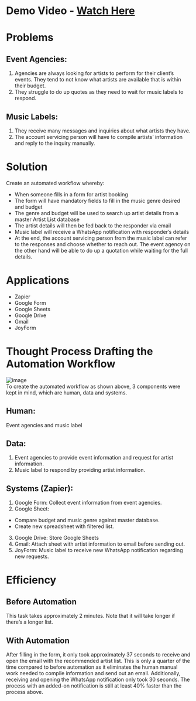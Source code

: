 # Demo Video - [Watch Here](https://youtu.be/WNsV_IZjbcw)

# Problems
## Event Agencies:
1. Agencies are always looking for artists to perform for their client’s events. They tend to not know what artists are available that is within their budget.
2. They struggle to do up quotes as they need to wait for music labels to respond.

## Music Labels:
1. They receive many messages and inquiries about what artists they have.
2. The account servicing person will have to compile artists’ information and reply to the inquiry manually.

# Solution
Create an automated workflow whereby:
- When someone fills in a form for artist booking 
- The form will have mandatory fields to fill in the music genre desired and budget
- The genre and budget will be used to search up artist details from a master Artist List database
- The artist details will then be fed back to the responder via email 
- Music label will receive a WhatsApp notification with responder’s details
- At the end, the account servicing person from the music label can refer to the responses and choose whether to reach out. The event agency on the other hand will be able to do up a quotation while waiting for the full details.

# Applications
- Zapier
- Google Form
- Google Sheets
- Google Drive
- Gmail
- JoyForm

# Thought Process Drafting the Automation Workflow
![image](https://github.com/Kfkyyian1/automate_recommending_artists/assets/146427900/15dd8517-560b-480e-bcfb-97f1a8f41c02) <br>
To create the automated workflow as shown above, 3 components were kept in mind, which are human, data and systems. 
## Human: 
Event agencies and music label

## Data: 
1.	Event agencies to provide event information and request for artist information.
2.	Music label to respond by providing artist information.

## Systems (Zapier):
1.	Google Form: Collect event information from event agencies.
2.	Google Sheet:
   - Compare budget and music genre against master database.
   - Create new spreadsheet with filtered list.
3. Google Drive: Store Google Sheets
4. Gmail: Attach sheet with artist information to email before sending out.
5. JoyForm: Music label to receive new WhatsApp notification regarding new requests. 

# Efficiency
## Before Automation
This task takes approximately 2 minutes. Note that it will take longer if there’s a longer list.

## With Automation
After filling in the form, it only took approximately 37 seconds to receive and open the email with the recommended artist list. This is only a quarter of the time compared to before automation as it eliminates the human manual work needed to compile information and send out an email. Additionally, receiving and opening the WhatsApp notification only took 30 seconds. The process with an added-on notification is still at least 40% faster than the process above. 



